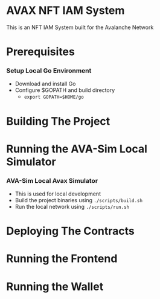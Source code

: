 # AVAX NFT IAM System

This is an NFT IAM System built for the Avalanche Network


# Prerequisites

### Setup Local Go Environment
  - Download and install Go
  - Configure $GOPATH and build directory
    - `export GOPATH=$HOME/go`
# Building The Project

# Running the AVA-Sim Local Simulator
### AVA-Sim Local Avax Simulator
  - This is used for local development
  - Build the project binaries using `./scripts/build.sh`
  - Run the local network using `./scripts/run.sh`
# Deploying The Contracts

# Running the Frontend

# Running the Wallet

